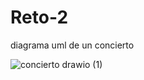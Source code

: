 # Reto-2
diagrama uml de un concierto

![concierto drawio (1)](https://github.com/Lale31/Reto-2/assets/163346244/c9d8a8a4-1117-4264-9622-9e2ee43c8116)

